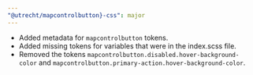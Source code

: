 ```yaml
---
"@utrecht/mapcontrolbutton}-css": major
---
```


- Added metadata for `mapcontrolbutton` tokens.
- Added missing tokens for variables that were in the index.scss file.
- Removed the tokens `mapcontrolbutton.disabled.hover-background-color` and `mapcontrolbutton.primary-action.hover-background-color`.
